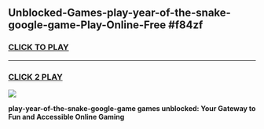 
## Unblocked-Games-play-year-of-the-snake-google-game-Play-Online-Free #f84zf
<h3>
<a href="https://us.freeplayer.one?title=play-year-of-the-snake-google-game&ref=10M">CLICK TO PLAY</a></h3>
<hr>

<h3>
<a href="https://us.freeplayer.one?title=play-year-of-the-snake-google-game&ref=10M">CLICK 2 PLAY</a>
  
</h3>

<a href="https://us.freeplayer.one?title=play-year-of-the-snake-google-game&ref=10M"><img src="https://clearcache.store/games.png"></a>


**play-year-of-the-snake-google-game games unblocked: Your Gateway to Fun and Accessible Online Gaming**
